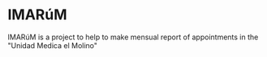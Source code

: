 # IMARúM
IMARúM is a project to help to make mensual report of appointments in the "Unidad Medica el Molino"
